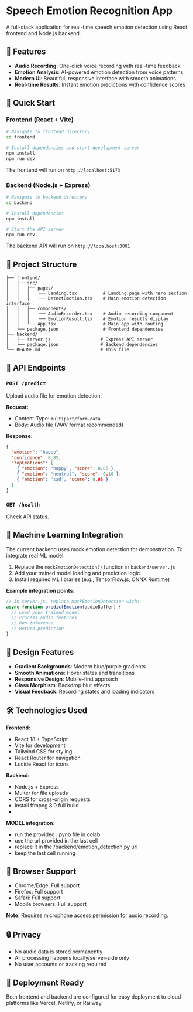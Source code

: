 # Speech Emotion Recognition App

A full-stack application for real-time speech emotion detection using React frontend and Node.js backend.

## 🎯 Features

- **Audio Recording**: One-click voice recording with real-time feedback
- **Emotion Analysis**: AI-powered emotion detection from voice patterns
- **Modern UI**: Beautiful, responsive interface with smooth animations
- **Real-time Results**: Instant emotion predictions with confidence scores

## 🚀 Quick Start

### Frontend (React + Vite)
```bash
# Navigate to frontend directory
cd frontend

# Install dependencies and start development server
npm install
npm run dev
```

The frontend will run on `http://localhost:5173`

### Backend (Node.js + Express)
```bash
# Navigate to backend directory
cd backend

# Install dependencies
npm install

# Start the API server
npm run dev
```

The backend API will run on `http://localhost:3001`

## 📁 Project Structure

```
├── frontend/
│   ├── src/
│   │   ├── pages/
│   │   │   ├── Landing.tsx          # Landing page with hero section
│   │   │   └── DetectEmotion.tsx    # Main emotion detection interface
│   │   ├── components/
│   │   │   ├── AudioRecorder.tsx    # Audio recording component
│   │   │   └── EmotionResult.tsx    # Emotion results display
│   │   └── App.tsx                  # Main app with routing
│   └── package.json                 # Frontend dependencies
├── backend/
│   ├── server.js                   # Express API server
│   └── package.json                # Backend dependencies
└── README.md                       # This file
```

## 🔧 API Endpoints

### `POST /predict`
Upload audio file for emotion detection.

**Request:**
- Content-Type: `multipart/form-data`
- Body: Audio file (WAV format recommended)

**Response:**
```json
{
  "emotion": "happy",
  "confidence": 0.85,
  "topEmotions": [
    { "emotion": "happy", "score": 0.85 },
    { "emotion": "neutral", "score": 0.10 },
    { "emotion": "sad", "score": 0.05 }
  ]
}
```

### `GET /health`
Check API status.

## 🔬 Machine Learning Integration

The current backend uses mock emotion detection for demonstration. To integrate real ML model:

1. Replace the `mockEmotionDetection()` function in `backend/server.js`
2. Add your trained model loading and prediction logic
3. Install required ML libraries (e.g., TensorFlow.js, ONNX Runtime)

**Example integration points:**
```javascript
// In server.js, replace mockEmotionDetection with:
async function predictEmotion(audioBuffer) {
  // Load your trained model
  // Process audio features
  // Run inference
  // Return prediction
}
```

## 🎨 Design Features

- **Gradient Backgrounds**: Modern blue/purple gradients
- **Smooth Animations**: Hover states and transitions
- **Responsive Design**: Mobile-first approach
- **Glass Morphism**: Backdrop blur effects
- **Visual Feedback**: Recording states and loading indicators

## 🛠 Technologies Used

**Frontend:**
- React 18 + TypeScript
- Vite for development
- Tailwind CSS for styling
- React Router for navigation
- Lucide React for icons

**Backend:**
- Node.js + Express
- Multer for file uploads
- CORS for cross-origin requests
- install ffmpeg 8.0 full build
- 
**MODEL integration:**
- run the provided .ipynb file in colab 
- use the url provided in the last cell 
- replace it in the /backend/emotion_detection.py url 
- keep the last cell running 

## 📱 Browser Support

- Chrome/Edge: Full support
- Firefox: Full support
- Safari: Full support
- Mobile browsers: Full support

**Note:** Requires microphone access permission for audio recording.

## 🔒 Privacy

- No audio data is stored permanently
- All processing happens locally/server-side only
- No user accounts or tracking required

## 🚀 Deployment Ready

Both frontend and backend are configured for easy deployment to cloud platforms like Vercel, Netlify, or Railway.